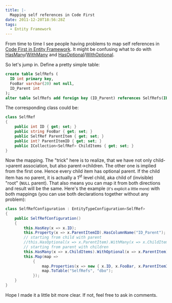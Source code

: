 ```yaml
---
title: |-
  Mapping self references in Code First
date: 2011-12-20T18:56:28Z
tags:
  - Entity Framework
---
```

From time to time I see people having problems to map self references in [Code First in Entity Framework][1]. It might be confusing what to do with [HasMany][2]/[WithMany][3] and [HasOptional][4]/[WithOptional][5].

So let's jump in. Define a pretty simple table:

```sql
create table SelfRefs (
  ID int primary key,
  FooBar varchar(20) not null,
  ID_Parent int
);
alter table SelfRefs add foreign key (ID_Parent) references SelfRefs(ID);
```

The corresponding class could be:

```csharp
class SelfRef
{
	public int ID { get; set; }
	public string FooBar { get; set; }
	public SelfRef ParentItem { get; set; }
	public int? ParentItemID { get; set; }
	public ICollection<SelfRef> ChildItems { get; set; }
}
```

Now the mapping. The "trick" here is to realize, that we have not only child->parent association, but also parent->children. The other one is implied from the first one. Hence every child item has optional parent. If the child item has no parent, it is actually a 1<sup>st</sup> level child, aka child of (invisible) "root" (`NULL` parent). That also means you can map it from both directions and result will be the same. Here's the example <small>(it's explicit a little more)</small> with both mappings (you can use both declarations together without any problem):

```csharp
class SelfRefConfiguration : EntityTypeConfiguration<SelfRef>
{
	public SelfRefConfiguration()
	{
		this.HasKey(x => x.ID);
		this.Property(x => x.ParentItemID).HasColumnName("ID_Parent");
		// starting from child with parent
		//this.HasOptional(x => x.ParentItem).WithMany(x => x.ChildItems).HasForeignKey(x => x.ParentItemID).WillCascadeOnDelete(false);
		// starting from parent with children
		this.HasMany(x => x.ChildItems).WithOptional(x => x.ParentItem).HasForeignKey(x => x.ParentItemID).WillCascadeOnDelete(false);
		this.Map(map =>
			{
				map.Properties(x => new { x.ID, x.FooBar, x.ParentItemID });
				map.ToTable("SelfRefs", "dbo");
			});
	}
}
```

Hope I made it a little bit more clear. If not, feel free to ask in comments.

[1]: http://msdn.microsoft.com/en-us/library/gg696172(v=vs.103).aspx
[2]: http://msdn.microsoft.com/en-us/library/gg671281(v=vs.103).aspx
[3]: http://msdn.microsoft.com/en-us/library/gg696687(v=VS.103).aspx
[4]: http://msdn.microsoft.com/en-us/library/gg671230(v=vs.103).aspx
[5]: http://msdn.microsoft.com/en-us/library/gg679294(v=VS.103).aspx